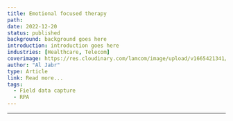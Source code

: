 ```yaml
---
title: Emotional focused therapy
path:
date: 2022-12-20
status: published
background: background goes here
introduction: introduction goes here
industries: [Healthcare, Telecom]
coverimage: https://res.cloudinary.com/lamcom/image/upload/v1665421341/mindbeyond/icon/motionally-focused_cup2ts.png
author: "Al Jabr"
type: Article
link: Read more...
tags:
  - Field data capture
  - RPA
---
```


---



<!--more-->

